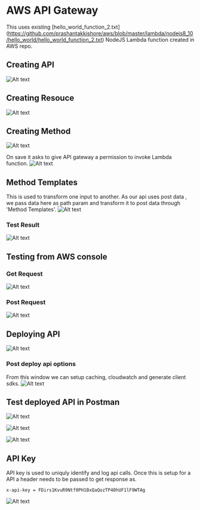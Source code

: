 # AWS API Gateway

This uses existing [hello_world_function_2.txt] (https://github.com/prashantakkishore/aws/blob/master/lambda/nodejs8_10/hello_world/hello_world_function_2.txt) NodeJS Lambda function created in AWS repo.

## Creating API

![Alt text](screenshots/create_api.png?raw=true "Title")

## Creating Resouce

![Alt text](screenshots/create_resource.png?raw=true "Title")

## Creating Method

![Alt text](screenshots/create_get_method.png?raw=true "Title")

On save it asks to give API gateway a permission to invoke Lambda function.
![Alt text](screenshots/api_permission.png?raw=true "Title")

## Method Templates

This is used to transform one input to another. As our api uses post data , we pass data here as path param and transform it to post data through 'Method Templates'.
![Alt text](screenshots/method_templates_get_to_post.png?raw=true "Title")

### Test Result

![Alt text](screenshots/path_param_test_results.png?raw=true "Title")

## Testing from AWS console

### Get Request
![Alt text](screenshots/test_get_results.png?raw=true "Title")

### Post Request
![Alt text](screenshots/test_post_results.png?raw=true "Title")

## Deploying API

![Alt text](screenshots/deploying_api.png?raw=true "Title")

### Post deploy api options
From this window we can setup caching, cloudwatch and generate client sdks.
![Alt text](screenshots/post_deploy_api_options.png?raw=true "Title")

## Test deployed API in Postman

![Alt text](screenshots/test_deployed_api_postman_1.png?raw=true "Title")

![Alt text](screenshots/test_deployed_api_postman_2.png?raw=true "Title")

![Alt text](screenshots/test_deployed_api_postman_3.png?raw=true "Title")

## API Key

API key is used to uniquly identify and log api calls. Once this is setup for a API a header needs to be passed to get response as.

``` x-api-key = FDirs1KvuR9Ntf0PH1BxQaQozTP40hUF1lF9WTAg ```

![Alt text](screenshots/api_key.png?raw=true "Title")

